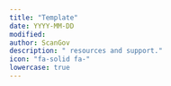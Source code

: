 ```yaml
---
title: "Template"
date: YYYY-MM-DD
modified: 
author: ScanGov
description: " resources and support."
icon: "fa-solid fa-"
lowercase: true
---
```

